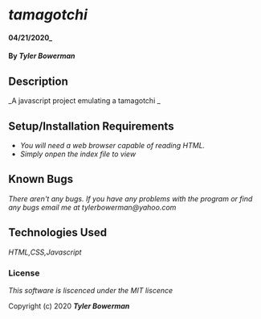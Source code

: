 # _tamagotchi_

####  04/21/2020_

#### By _**Tyler Bowerman**_

## Description

_A javascript project emulating a tamagotchi  _

## Setup/Installation Requirements

* _You will need a web browser capable of reading HTML._
* _Simply onpen the index file to view_


## Known Bugs

_There aren't any bugs._
_If you have any problems with the program or find any bugs email me at tylerbowerman@yahoo.com_
## Technologies Used

_HTML,CSS,Javascript_

### License

*This software is liscenced under the MIT liscence*

Copyright (c) 2020 **_Tyler Bowerman_**
